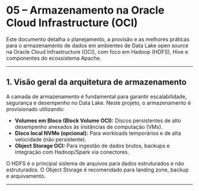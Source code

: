 # 05 – Armazenamento na Oracle Cloud Infrastructure (OCI)

Este documento detalha o planejamento, a provisão e as melhores práticas para o armazenamento de dados em ambientes de Data Lake open source na Oracle Cloud Infrastructure (OCI), com foco em Hadoop (HDFS), Hive e componentes do ecossistema Apache.

---

## 1. Visão geral da arquitetura de armazenamento

A camada de armazenamento é fundamental para garantir escalabilidade, segurança e desempenho no Data Lake. Neste projeto, o armazenamento é provisionado utilizando:

- **Volumes em Bloco (Block Volume OCI):** Discos persistentes de alto desempenho anexados às instâncias de computação (VMs).
- **Disco local NVMe (opcional):** Para workloads temporários e de alta velocidade (não persistente).
- **Object Storage OCI:** Para ingestão de dados brutos, backups e integração com Hadoop/Spark via conectores.

O HDFS é o principal sistema de arquivos para dados estruturados e não estruturados. O Object Storage é recomendado para landing zone, backup e arquivamento.

---





